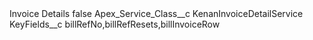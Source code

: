 <?xml version="1.0" encoding="UTF-8"?>
<CustomMetadata xmlns="http://soap.sforce.com/2006/04/metadata" xmlns:xsi="http://www.w3.org/2001/XMLSchema-instance" xmlns:xsd="http://www.w3.org/2001/XMLSchema">
    <label>Invoice Details</label>
    <protected>false</protected>
    <values>
        <field>Apex_Service_Class__c</field>
        <value xsi:type="xsd:string">KenanInvoiceDetailService</value>
    </values>
    <values>
        <field>KeyFields__c</field>
        <value xsi:type="xsd:string">billRefNo,billRefResets,billInvoiceRow</value>
    </values>
</CustomMetadata>
